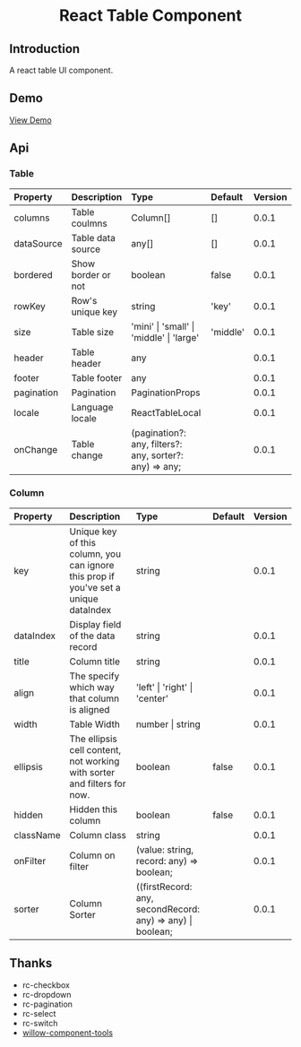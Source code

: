 <h1 align="center">React Table Component</h1>

## Introduction
A react table UI component.

## Demo

[View Demo](https://kavience.github.io/react-table/)


## Api

### Table 
| Property   | Description        | Type                                                    | Default  | Version |
| :--------- | :----------------- | :------------------------------------------------------ | :------- | :------ |
| columns    | Table coulmns      | Column[]                                                | []       | 0.0.1   |
| dataSource | Table data source  | any[]                                                   | []       | 0.0.1   |
| bordered   | Show border or not | boolean                                                 | false    | 0.0.1   |
| rowKey     | Row's unique key   | string                                                  | 'key'    | 0.0.1   |
| size       | Table size         | 'mini'   \| 'small' \| 'middle' \| 'large'              | 'middle' | 0.0.1   |
| header     | Table header       | any                                                     |          | 0.0.1   |
| footer     | Table  footer      | any                                                     |          | 0.0.1   |
| pagination | Pagination         | PaginationProps                                         |          | 0.0.1   |
| locale     | Language locale    | ReactTableLocal                                         |          | 0.0.1   |
| onChange   | Table change       | (pagination?: any, filters?: any, sorter?: any) => any; |          | 0.0.1   |

### Column
| Property  | Description                                                                          | Type                                                       | Default | Version |
| :-------- | :----------------------------------------------------------------------------------- | :--------------------------------------------------------- | :------ | :------ |
| key       | Unique key of this column, you can ignore this prop if you've set a unique dataIndex | string                                                     |         | 0.0.1   |
| dataIndex | Display field of the data record                                                     | string                                                     |         | 0.0.1   |
| title     | Column title                                                                         | string                                                     |         | 0.0.1   |
| align     | The specify which way that column is aligned                                         | \'left' \| 'right' \| 'center'                             |         | 0.0.1   |
| width     | Table Width                                                                          | number  \| string                                          |         | 0.0.1   |
| ellipsis  | The ellipsis cell content, not working with sorter and filters for now.              | boolean                                                    | false   | 0.0.1   |
| hidden    | Hidden this column                                                                   | boolean                                                    | false   | 0.0.1   |
| className | Column class                                                                         | string                                                     |         | 0.0.1   |
| onFilter  | Column on filter                                                                     | (value: string, record: any) => boolean;                   |         | 0.0.1   |
| sorter    | Column Sorter                                                                        | ((firstRecord: any, secondRecord: any) => any) \| boolean; |         | 0.0.1   |


## Thanks

- rc-checkbox
- rc-dropdown
- rc-pagination
- rc-select
- rc-switch
- [willow-component-tools](https://github.com/kavience/willow-component-tool)